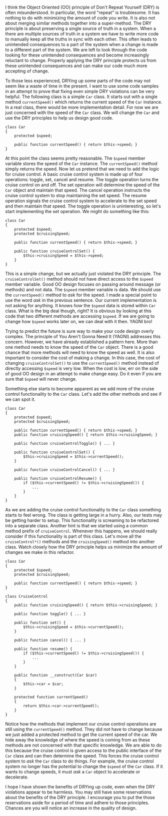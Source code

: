 I think the Object Oriented (OO) principle of Don't Repeat Yourself (DRY) is often misunderstood. In particular, the word "repeat" is troublesome. It has nothing to do with minimizing the amount of code you write. It is also not about merging similar methods together into a super-method. The DRY principle is about preserving a single source of truth in a system. When a there are multiple sources of truth in a system we have to write more code to manually keep all the truths in sync with each other. This often leads to unintended consequences to a part of the system when a change is made to a different part of the system. We are left to look through the code looking for these unintended consequences and become increasingly reluctant to change. Properly applying the DRY principle protects us from these unintended consequences and can make our code much more accepting of change.

To those less experienced, DRYing up some parts of the code may not seem like a waste of time in the present. I want to use some code samples in an attempt to prove that fixing even simple DRY violations can be very helpful. The following class is a simple `Car` class.  It starts out with a single method `currentSpeed()` which returns the current speed of the `Car` instance. In a real class, there would be more implementation detail. For now we are just concerned with the speed of the `Car` class. We will change the `Car` and use the DRY principles to help us design good code.

```
class Car
{
    protected $speed;

    public function currentSpeed() { return $this->speed; }
}
```

At this point the class seems pretty reasonable. The `$speed` member variable stores the speed of the `Car` instance. The `currentSpeed()` method simply returns the speed. Now let us pretend that we need to add the logic for cruise control. A basic cruise control system is made up of four operations: toggle, set, cancel and resume. The toggle operation turns the cruise control on and off. The set operation will determine the speed of the `Car` object and maintain that speed. The cancel operation instructs the cruise control system to stop maintaining the set speed. The resume operation signals the cruise control system to accelerate to the set speed and then maintain that speed. The toggle operation is uninteresting, so let's start implementing the set operation. We might do something like this:

```
class Car
{
    protected $speed;
    protected $cruisingSpeed;

    public function currentSpeed() { return $this->speed; }

    public function cruiseControlSet() {
        $this->cruisingSpeed = $this->speed;
    }
}
```

This is a simple change, but we actually just violated the DRY principle. The `cruiseControlSet()` method should not have direct access to the `$speed` member variable. Good OO design focuses on passing around message (or methods) and not data. The `$speed` member variable is data. We should use the `currentSpeed()` method to _ask_ for the speed. I made a special point to use the word _ask_ in the previous sentence. Our current implementation is not asking for anything. It knows _how_ the `$speed` data is stored within `Car` class. What is the big deal though, right? It is obvious by looking at this code that two different methods are accessing `$speed`. If we are going to change how `$speed` works later on, we can deal with it then. YAGNI bro!

Trying to predict the future is sure way to make your code design overly complex. The principle of You Aren't Gonna Need It (YAGNI) addresses this concern. However, we have already established a pattern here. More than one method needs to know the speed of the `Car` object. There is a good chance that more methods will need to know the speed as well. It is also important to consider the cost of making a change. In this case, the cost of changing `cruiseControlSet()` to use the `currentSpeed()` method instead of directly accessing `$speed` is very low. When the cost is low, err on the side of good OO design in an attempt to make change easy. Do it even if you are sure that `$speed` will never change.

Something else starts to become apparent as we add more of the cruise control functionality to the `Car` class. Let's add the other methods and see if we can spot it.

```
class Car
{
    protected $speed;
    protected $cruisingSpeed;

    public function currentSpeed() { return $this->speed; }
    public function cruisingSpeed() { return $this->cruisingSpeed; }

    public function cruiseControlToggle() { ... }

    public function cruiseControlSet() {
        $this->cruisingSpeed = $this->currentSpeed();
    }

    public function cruiseControlCancel() { ... }

    public function cruiseControlResume() {
        if ($this->currentSpeed() != $this->cruisingSpeed()) {
            ...
        }
    }
}
```

As we are adding the cruise control functionality to the `Car` class something starts to feel wrong. The class is getting large in a hurry. Also, our tests may be getting harder to setup. This functionality is screaming to be refactored into a separate class. Another hint is that we started using a common method prefix of `cruiseControl`. Whenever this happens, we should really consider if this functionality is part of this class. Let's move all the `cruiseControl*()` methods and the `cruisingSpeed()` method into another class. Watch closely how the DRY principle helps us minimize the amount of changes we make in this refactor.

```
class Car
{
    protected $speed;
    protected $cruisingSpeed;

    public function currentSpeed() { return $this->speed; }
}

class CruiseControl 
{
    public function cruisingSpeed() { return $this->cruisingSpeed; }

    public function toggle() { ... }

    public function set() {
        $this->cruisingSpeed = $this->currentSpeed();
    }

    public function cancel() { ... }

    public function resume() {
        if ($this->currentSpeed() != $this->cruisingSpeed()) {
            ...
        }
    }

    public function __construct(Car $car)
    {
        $this->car = $car;
    }

    protected function currentSpeed()
    {
        return $this->car->currentSpeed();
    }
}
```

Notice how the methods that implement our cruise control operations are still using the `currentSpeed()` method. They did not have to change because we just added a protected method to get the current speed of the car. We hide away the knowledge of where the speed is coming from as these methods are not concerned with that specific knowledge. We are able to do this because the cruise control is given access to the public interface of the `Car` class and can then determine the speed. This forces the cruise control system to _ask_ the `Car` class to do things. For example, the cruise control system no longer has the potential to change the `$speed` of the `Car` class. If it wants to change speeds, it must _ask_ a `Car` object to accelerate or decelerate.

I hope I have shown the benefits of DRYing up code, even when the DRY violations appear to be harmless. You may still have some reservations about the benefits of the DRY principle. I encourage you to put the those reservations aside for a period of time and adhere to those principles. Chances are you will notice an increase in the quality of design.

